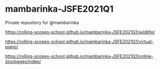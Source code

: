 # mambarinka-JSFE2021Q1
Private repository for @mambarinka

https://rolling-scopes-school.github.io/mambarinka-JSFE2021Q1/wildlife/

https://rolling-scopes-school.github.io/mambarinka-JSFE2021Q1/virtual-piano/

https://rolling-scopes-school.github.io/mambarinka-JSFE2021Q1/online-zoo/pages/index/
